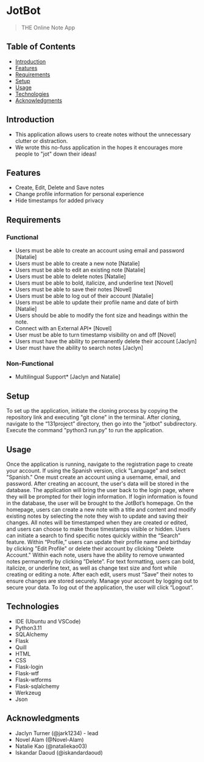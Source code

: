 # JotBot

> THE Online Note App

## Table of Contents

- [Introduction](#introduction)
- [Features](#features)
- [Requirements](#requirements)
- [Setup](#installation)
- [Usage](#usage)
- [Technologies](#technology)
- [Acknowledgments](#acknowledgments)

## Introduction

- This application allows users to create notes without the unnecessary clutter or distraction.
- We wrote this no-fuss application in the hopes it encourages more people to "jot" down their ideas!

## Features

- Create, Edit, Delete and Save notes
- Change profile information for personal experience
- Hide timestamps for added privacy

## Requirements

### Functional

- Users must be able to create an account using email and password [Natalie]
- Users must be able to create a new note [Natalie]
- Users must be able to edit an existing note [Natalie]
- Users must be able to delete notes [Natalie]
- Users must be able to bold, italicize, and underline text [Novel]
- Users must be able to save their notes [Novel]
- Users must be able to log out of their account [Natalie]
- Users must be able to update their profile name and date of birth [Natalie]
- Users should be able to modify the font size and headings within the note.
- Connect with an External API\* [Novel]
- User must be able to turn timestamp visibility on and off [Novel]
- Users must have the ability to permanently delete their account [Jaclyn]
- User must have the ability to search notes [Jaclyn]

### Non-Functional

- Multilingual Support\* [Jaclyn and Natalie]

## Setup

To set up the application, initiate the cloning process by copying the repository link and executing "git clone" in the terminal. After cloning, navigate to the “131project” directory, then go into the "jotbot" subdirectory. Execute the command "python3 run.py" to run the application.

## Usage

Once the application is running, navigate to the registration page to create your account. If using the Spanish version, click "Language" and select "Spanish." One must create an account using a username, email, and password. After creating an account, the user's data will be stored in the database. The application will bring the user back to the login page, where they will be prompted for their login information. If login information is found in the database, the user will be brought to the JotBot’s homepage. On the homepage, users can create a new note with a title and content and modify existing notes by selecting the note they wish to update and saving their changes. All notes will be timestamped when they are created or edited, and users can choose to make those timestamps visible or hidden. Users can initiate a search to find specific notes quickly within the “Search” feature. Within “Profile,” users can update their profile name and birthday by clicking "Edit Profile" or delete their account by clicking "Delete Account." Within each note, users have the ability to remove unwanted notes permanently by clicking ”Delete”. For text formatting, users can bold, italicize, or underline text, as well as change text size and font while creating or editing a note. After each edit, users must “Save” their notes to ensure changes are stored securely. Manage your account by logging out to secure your data. To log out of the application, the user will click “Logout”.

## Technologies

- IDE (Ubuntu and VSCode)
- Python3.11
- SQLAlchemy
- Flask
- Quill
- HTML
- CSS
- Flask-login
- Flask-wtf
- Flask-wtforms
- Flask-sqlalchemy
- Werkzeug
- Json

## Acknowledgments

- Jaclyn Turner (@jark1234) - lead
- Novel Alam (@Novel-Alam)
- Natalie Kao (@nataliekao03)
- Iskandar Daoud (@iskandardaoud)
